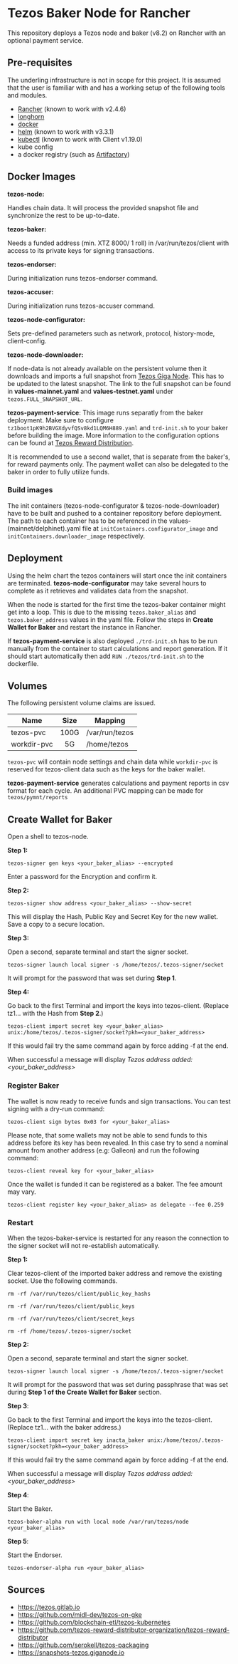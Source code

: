 # Tezos Baker Node for Rancher

This repository deploys a Tezos node and baker (v8.2) on Rancher with an optional payment service.

## Pre-requisites

The underling infrastructure is not in scope for this project. It is assumed that the user is familiar with and has a working setup of the following tools and modules.
* [Rancher](https://rancher.com/) (known to work with v2.4.6)
* [longhorn](https://longhorn.io/docs/0.8.0/install/install-with-rancher/)
* [docker](https://docs.docker.com/get-docker/)
* [helm](https://helm.sh/docs/intro/install/) (known to work with v3.3.1)
* [kubectl](https://kubernetes.io/de/docs/tasks/tools/install-kubectl/) (known to work with Client v1.19.0)
* kube config
* a docker registry (such as [Artifactory](https://www.jfrog.com/confluence/display/JFROG/Installing+Artifactory))

## Docker Images

**tezos-node:**

Handles chain data. It will process the provided snapshot file and synchronize the rest to be up-to-date.

**tezos-baker:**

Needs a funded address (min. XTZ 8000/ 1 roll) in /var/run/tezos/client with access to its private keys for signing transactions.

**tezos-endorser:**

During initialization runs tezos-endorser command.

**tezos-accuser:**

During initialization runs tezos-accuser command.

**tezos-node-configurator:** 

Sets pre-defined parameters such as network, protocol, history-mode, client-config.

**tezos-node-downloader:** 

If node-data is not already available on the persistent volume then it downloads and imports a full snapshot from [Tezos Giga Node](https://snapshots-tezos.giganode.io/). This has to be updated to the latest snapshot.
The link to the full snapshot can be found in **values-mainnet.yaml** and **values-testnet.yaml** under ```tezos.FULL_SNAPSHOT_URL```.

**tezos-payment-service**: This image runs separatly from the baker deployment. Make sure to configure ```tz1boot1pK9h2BVGXdyvfQSv8kd1LQM6H889.yaml``` and ```trd-init.sh``` to your baker before building the image. 
More information to the configuration options can be found at [Tezos Reward Distribution](https://tezos-reward-distributor-organization.github.io/tezos-reward-distributor/configuration.html).

It is recommended to use a second wallet, that is separate from the baker's, for reward payments only. The payment wallet can also be delegated to the baker in order to fully utilize funds.

### Build images
The init containers (tezos-node-configurator & tezos-node-downloader) have to be built and pushed to a container repository before deployment. The path to each container has to be referenced in the values-(mainnet/delphinet).yaml file at ```initContainers.configurator_image``` and ```initContainers.downloader_image``` respectively.

## Deployment

Using the helm chart the tezos containers will start once the init containers are terminated. **tezos-node-configurator** may take several hours to complete as it retrieves and validates data from the snapshot.

When the node is started for the first time the tezos-baker container might get into a loop. This is due to the missing ```tezos.baker_alias``` and ```tezos.baker_address``` values in the yaml file. Follow the steps in **Create Wallet for Baker** and restart the instance in Rancher.

If **tezos-payment-service** is also deployed ```./trd-init.sh``` has to be run manually from the container to start calculations and report generation. If it should start automatically then add ```RUN ./tezos/trd-init.sh``` to the dockerfile.

## Volumes
The following persistent volume claims are issued.


| Name        | Size  | Mapping        |
| ------------|:-----:| ---------------|
| tezos-pvc   | 100G  | /var/run/tezos |
| workdir-pvc | 5G    | /home/tezos    |

```tezos-pvc``` will contain node settings and chain data while ```workdir-pvc``` is reserved for tezos-client data such as the keys for the baker wallet.

**tezos-payment-service** generates calculations and payment reports in csv format for each cycle. An additional PVC mapping can be made for ```tezos/pymnt/reports```

## Create Wallet for Baker
Open a shell to tezos-node.

**Step 1:**

```tezos-signer gen keys <your_baker_alias> --encrypted```

Enter a password for the Encryption and confirm it.

**Step 2:**

```tezos-signer show address <your_baker_alias> --show-secret```

This will display the Hash, Public Key and Secret Key for the new wallet. Save a copy to a secure location.

**Step 3:**

Open a second, separate terminal and start the signer socket.

```tezos-signer launch local signer -s /home/tezos/.tezos-signer/socket```

It will prompt for the password that was set during **Step 1**.

**Step 4:**

Go back to the first Terminal and import the keys into tezos-client. (Replace tz1... with the Hash from **Step 2**.)

```tezos-client import secret key <your_baker_alias> unix:/home/tezos/.tezos-signer/socket?pkh=<your_baker_address>```

If this would fail try the same command again by force adding -f at the end.

When successful a message will display *Tezos address added: <your_baker_address>*

### Register Baker
The wallet is now ready to receive funds and sign transactions. You can test signing with a dry-run command:

```tezos-client sign bytes 0x03 for <your_baker_alias>```

Please note, that some wallets may not be able to send funds to this address before its key has been revealed. In this case try to send a nominal amount from another address (e.g: Galleon) and run the following command:

```tezos-client reveal key for <your_baker_alias>```

Once the wallet is funded it can be registered as a baker. The fee amount may vary.

```tezos-client register key <your_baker_alias> as delegate --fee 0.259```

### Restart
When the tezos-baker-service is restarted for any reason the connection to the signer socket will not re-establish automatically. 

**Step 1:**

Clear tezos-client of the imported baker address and remove the existing socket. Use the following commands.

```rm -rf /var/run/tezos/client/public_key_hashs```

```rm -rf /var/run/tezos/client/public_keys```

```rm -rf /var/run/tezos/client/secret_keys```

```rm -rf /home/tezos/.tezos-signer/socket```

**Step 2:**

Open a second, separate terminal and start the signer socket.

```tezos-signer launch local signer -s /home/tezos/.tezos-signer/socket```

It will prompt for the password that was set during passphrase that was set during **Step 1 of the Create Wallet for Baker** section.

**Step 3**:

Go back to the first Terminal and import the keys into the tezos-client. (Replace tz1... with the baker address.)

```tezos-client import secret key inacta_baker unix:/home/tezos/.tezos-signer/socket?pkh=<your_baker_address>```

If this would fail try the same command again by force adding -f at the end.

When successful a message will display *Tezos address added: <your_baker_address>*

**Step 4**:

Start the Baker.

```tezos-baker-alpha run with local node /var/run/tezos/node <your_baker_alias>```

**Step 5**:

Start the Endorser.

```tezos-endorser-alpha run <your_baker_alias>```

## Sources
* https://tezos.gitlab.io
* https://github.com/midl-dev/tezos-on-gke
* https://github.com/blockchain-etl/tezos-kubernetes
* https://github.com/tezos-reward-distributor-organization/tezos-reward-distributor
* https://github.com/serokell/tezos-packaging
* https://snapshots-tezos.giganode.io

